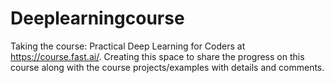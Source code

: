 # Deeplearningcourse
Taking the course: Practical Deep Learning for Coders at https://course.fast.ai/. Creating this space to share the progress on this course along with the course projects/examples with details and comments. 
